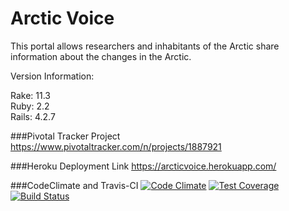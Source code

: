 # Arctic Voice
This portal allows researchers and inhabitants of the Arctic share information about the changes in the Arctic.

Version Information:


Rake: 11.3  
Ruby: 2.2  
Rails: 4.2.7  


###Pivotal Tracker Project
https://www.pivotaltracker.com/n/projects/1887921

###Heroku Deployment Link
https://arcticvoice.herokuapp.com/

###CodeClimate and Travis-CI
[![Code Climate](https://codeclimate.com/github/NMandapaty/ArcticVoice/badges/gpa.svg)](https://codeclimate.com/github/NMandapaty/ArcticVoice)
[![Test Coverage](https://codeclimate.com/github/NMandapaty/ArcticVoice/badges/coverage.svg)](https://codeclimate.com/github/NMandapaty/ArcticVoice/coverage)
[![Build Status](https://travis-ci.org/NMandapaty/ArcticVoice.svg?branch=master)](https://travis-ci.org/NMandapaty/ArcticVoice)
